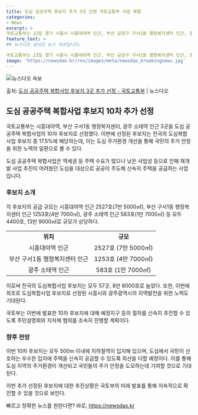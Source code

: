 ```yaml
---
title: 도심 공공주택 후보지 추가 3곳 선정 국토교통부 사업 복합
categories:
- News
excerpt: >
국토교통부는 22일 경기 시흥시 시흥대야역 인근, 부산 금정구 구서1동 행정복지센터 인근, 광주 동구 소태역…
feature_text: >
## 뉴스다오 실시간 뉴스 속보입니다.

국토교통부는 22일 경기 시흥시 시흥대야역 인근, 부산 금정구 구서1동 행정복지센터 인근, 광주 동구 소태역…
image: 'https://newsdao.kr/res/images/meta/newsdao_breakingnews.jpg'
---
```


![뉴스다오 속보](https://newsdao.kr/res/images/meta/newsdao_breakingnews.jpg)

<p>출처: <a href="https://newsdao.kr/2865" rel="dofollow">도심 공공주택 복합사업 후보지 3곳 추가 선정 - 국토교통부</a> | 뉴스다오</p>

<h2 data-ke-size="size26">도심 공공주택 복합사업 후보지 10차 추가 선정</h2>
국토교통부는 시흥대야역, 부산 구서1동 행정복지센터, 광주 소태역 인근 3곳을 도심 공공주택 복합사업의 10차 후보지로 선정했다. 이번에 선정된 후보지는 전국의 도심복합사업 후보지 중 17.5%에 해당하는데, 이는 도심 주거환경 개선을 통해 국민의 주거 안정을 위한 노력의 일환으로 볼 수 있다.

<p data-ke-size="size16">도심 공공주택 복합사업은 역세권 등 주택 수요가 많으나 낮은 사업성 등으로 인해 재개발 사업 추진이 어려웠던 도심을 대상으로 공공이 주도해 신속히 주택을 공급하는 사업입니다.</p>

<h3>후보지 소개</h3>
각 후보지의 공급 규모는 시흥대야역 인근 2527호(7만 5000㎡), 부산 구서1동 행정복지센터 인근 1253호(4만 7000㎡), 광주 소태역 인근 583호(1만 7000㎡) 등 모두 4400호, 13만 9000㎡로 규모가 상당하다.

<table>
	<tr>
		<td style="text-align: center; height: 17px;"><b>위치</b></td>
		<td style="text-align: center; height: 17px;"><b>규모</b></td>
	</tr>
	<tr>
		<td style="text-align: center; height: 17px;">시흥대야역 인근</td>
		<td style="text-align: center; height: 17px;">2527호 (7만 5000㎡)</td>
	</tr>
	<tr>
		<td style="text-align: center; height: 17px;">부산 구서1동 행정복지센터 인근</td>
		<td style="text-align: center; height: 17px;">1253호 (4만 7000㎡)</td>
	</tr>
	<tr>
		<td style="text-align: center; height: 17px;">광주 소태역 인근</td>
		<td style="text-align: center; height: 17px;">583호 (1만 7000㎡)</td>
	</tr>
</table>

이로써 전국의 도심복합사업 후보지는 모두 57곳, 8만 8000호로 늘었다. 또한, 이번에 최초로 도심복합사업 후보지로 선정된 시흥시와 광주광역시의 지역발전을 위한 노력도 기대된다.

<p data-ke-size="size16">국토부는 이번에 발표한 10차 후보지에 대해 예정지구 등의 절차를 신속히 추진할 수 있도록 주민설명회와 지자체 협의를 조속히 진행할 계획이다.</p>

<h3>향후 전망</h3>
이번 10차 후보지는 모두 500m 이내에 지하철역이 입지해 있으며, 도심에서 국민이 선호하는 우수한 입지에 주택을 신속히 공급할 수 있도록 최선을 다할 예정이다. 이를 통해 도심 지역의 주거환경이 개선되고 국민들의 주거 안정을 도모하는데 기여할 것으로 기대된다.

이번 추가 선정된 후보지에 대한 추진상황은 국토부의 미래 발표를 통해 지속적으로 확인할 수 있을 것으로 보인다. 

빠르고 정확한 뉴스를 원한다면? 바로, <a href="https://newsdao.kr" rel="dofollow">https://newsdao.kr</a>


    
